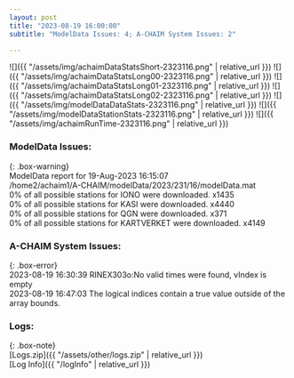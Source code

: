 ```yaml
---
layout: post
title: "2023-08-19 16:00:00"
subtitle: "ModelData Issues: 4; A-CHAIM System Issues: 2"

---
```


![]({{ "/assets/img/achaimDataStatsShort-2323116.png" | relative_url }})
![]({{ "/assets/img/achaimDataStatsLong00-2323116.png" | relative_url }})
![]({{ "/assets/img/achaimDataStatsLong01-2323116.png" | relative_url }})
![]({{ "/assets/img/achaimDataStatsLong02-2323116.png" | relative_url }})
![]({{ "/assets/img/modelDataDataStats-2323116.png" | relative_url }})
![]({{ "/assets/img/modelDataStationStats-2323116.png" | relative_url }})
![]({{ "/assets/img/achaimRunTime-2323116.png" | relative_url }})


### ModelData Issues:  
  
{: .box-warning}  
 ModelData report for 19-Aug-2023 16:15:07   
 /home2/achaim1/A-CHAIM/modelData/2023/231/16/modelData.mat   
 0% of all possible stations for IONO were downloaded. x1435   
 0% of all possible stations for KASI were downloaded. x4440   
 0% of all possible stations for QGN were downloaded. x371   
 0% of all possible stations for KARTVERKET were downloaded. x4149   
  
### A-CHAIM System Issues:  
  
{: .box-error}  
2023-08-19 16:30:39 RINEX303o:No valid times were found, vIndex is empty  
2023-08-19 16:47:03 The logical indices contain a true value outside of the array bounds.  

### Logs:  
  
{: .box-note}  
[Logs.zip]({{ "/assets/other/logs.zip" | relative_url }})  
[Log Info]({{ "/logInfo" | relative_url }})  
